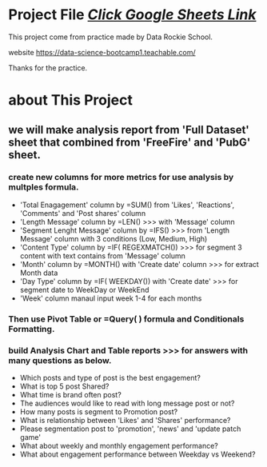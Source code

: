 
# Project File [_Click Google Sheets Link_](https://docs.google.com/spreadsheets/d/1Ce5JC_SB4egrqAwZfQ6sO68dKDcyqHWvU8P3QtsGSH4/edit?usp=sharing)

This project come from practice made by Data Rockie School.

website https://data-science-bootcamp1.teachable.com/

Thanks for the practice.

# about This Project

## we will make analysis report from 'Full Dataset' sheet that combined from 'FreeFire' and 'PubG' sheet.
### create new columns for more metrics for use analysis by multples formula.
- 'Total Enagagement' column by =SUM() from 'Likes', 'Reactions', 'Comments' and 'Post shares' column
- 'Length Message' column by =LEN() >>> with 'Message' column
- 'Segment Lenght Message' column by =IFS() >>> from 'Length Message' column with 3 conditions (Low, Medium, High)
- 'Content Type' column by =IF( REGEXMATCH()) >>> for segment 3 content with text contains from 'Message' column
- 'Month' column by =MONTH() with 'Create date' column >>> for extract Month data
- 'Day Type' column by =IF( WEEKDAY()) with 'Create date' >>> for segment date to WeekDay or WeekEnd
- 'Week' column manaul input week 1-4 for each months


### Then use Pivot Table or =Query( ) formula and Conditionals Formatting.
### build Analysis Chart and Table reports >>> for answers with many questions as below.
- Which posts and type of post is the best engagement?
- What is top 5 post Shared?
- What time is brand often post?
- The audiences would like to read with long message post or not?
- How many posts is segment to Promotion post?
- What is relationship between 'Likes' and 'Shares' performance?
- Please segmentation post to 'promotion', 'news' and 'update patch game'
- What about weekly and monthly engagement performance?
- What about engagement performance between Weekday vs Weekend?
